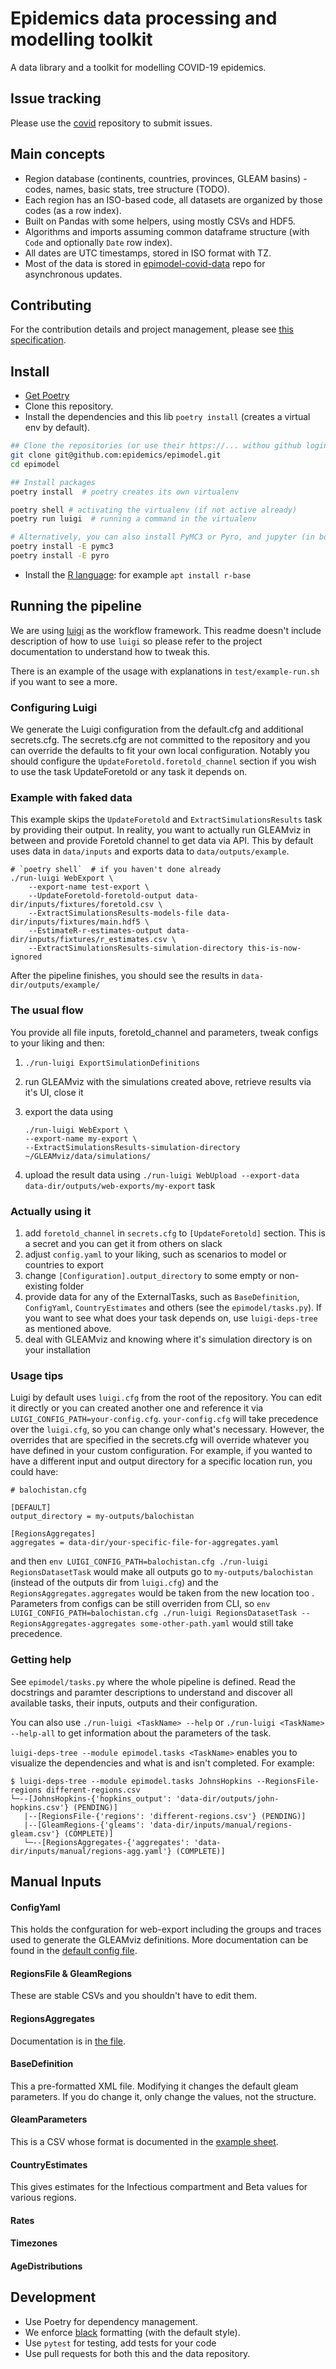 # Epidemics data processing and modelling toolkit

A data library and a toolkit for modelling COVID-19 epidemics.

## Issue tracking

Please use the [covid](https://github.com/epidemics/covid/issues/new/choose) repository to submit issues.

## Main concepts

- Region database (continents, countries, provinces, GLEAM basins) - codes, names, basic stats, tree structure (TODO).
- Each region has an ISO-based code, all datasets are organized by those codes (as a row index).
- Built on Pandas with some helpers, using mostly CSVs and HDF5.
- Algorithms and imports assuming common dataframe structure (with `Code` and optionally `Date` row index).
- All dates are UTC timestamps, stored in ISO format with TZ.
- Most of the data is stored in [epimodel-covid-data](https://github.com/epidemics/epimodel-covid-data) repo for asynchronous updates.

## Contributing

For the contribution details and project management, please see [this specification](https://www.notion.so/Development-project-management-476f3c53b0f24171a78146365072d82e).

## Install

- [Get Poetry](https://python-poetry.org/docs/#installation)
- Clone this repository.
- Install the dependencies and this lib `poetry install` (creates a virtual env by default).

```sh
## Clone the repositories (or use their https://... withou github login)
git clone git@github.com:epidemics/epimodel.git
cd epimodel

## Install packages
poetry install  # poetry creates its own virtualenv

poetry shell # activating the virtualenv (if not active already)
poetry run luigi  # running a command in the virtualenv

# Alternatively, you can also install PyMC3 or Pyro, and jupyter (in both cases):
poetry install -E pymc3
poetry install -E pyro
```

- Install the [R language](https://www.r-project.org/about.html): for example `apt install r-base`

## Running the pipeline

We are using [luigi](https://luigi.readthedocs.io/en/stable/index.html) as the workflow framework. This
readme doesn't include description of how to use `luigi` so please refer to the project documentation
to understand how to tweak this.

There is an example of the usage with explanations in `test/example-run.sh` if you want to see a more.

### Configuring Luigi
We generate the Luigi configuration from the default.cfg and additional secrets.cfg. The secrets.cfg 
are not committed to the repository and you can override the defaults to fit your own local configuration. 
Notably you should configure the `UpdateForetold.foretold_channel` section if you wish to use the task 
UpdateForetold or any task it depends on.

### Example with faked data

This example skips the `UpdateForetold` and `ExtractSimulationsResults` task by providing their output.
In reality, you want to actually run GLEAMviz in between and provide Foretold channel to get data via API.
This by default uses data in `data/inputs` and exports data to `data/outputs/example`.

```
# `poetry shell`  # if you haven't done already
./run-luigi WebExport \
    --export-name test-export \
    --UpdateForetold-foretold-output data-dir/inputs/fixtures/foretold.csv \
    --ExtractSimulationsResults-models-file data-dir/inputs/fixtures/main.hdf5 \
    --EstimateR-r-estimates-output data-dir/inputs/fixtures/r_estimates.csv \
    --ExtractSimulationsResults-simulation-directory this-is-now-ignored
```

After the pipeline finishes, you should see the results in `data-dir/outputs/example/`

### The usual flow

You provide all file inputs, foretold_channel and parameters, tweak configs to your liking and then:

1. `./run-luigi ExportSimulationDefinitions`
2. run GLEAMviz with the simulations created above, retrieve results via it's UI, close it
3. export the data using

   ```
   ./run-luigi WebExport \
   --export-name my-export \
   --ExtractSimulationsResults-simulation-directory ~/GLEAMviz/data/simulations/
   ```

4. upload the result data using `./run-luigi WebUpload --export-data data-dir/outputs/web-exports/my-export` task

### Actually using it

1. add `foretold_channel` in `secrets.cfg` to `[UpdateForetold]` section. This is a secret and you can get it from others on slack
2. adjust `config.yaml` to your liking, such as scenarios to model or countries to export
3. change `[Configuration].output_directory` to some empty or non-existing folder
4. provide data for any of the ExternalTasks, such as `BaseDefinition`, `ConfigYaml`, `CountryEstimates` and others (see the `epimodel/tasks.py`). If you want to see what does your task depends on, use `luigi-deps-tree` as mentioned above.
5. deal with GLEAMviz and knowing where it's simulation directory is on your installation

### Usage tips

Luigi by default uses `luigi.cfg` from the root of the repository. You can edit it directly or 
you can created another one and reference it via `LUIGI_CONFIG_PATH=your-config.cfg`. `your-config.cfg` 
will take precedence over the `luigi.cfg`, so you can change only what's necessary. However, the overrides 
that are specified in the secrets.cfg will override whatever you have defined in your custom configuration.
For example, if you wanted to have a different input and output directory for a specific location run, 
you could have:

```
# balochistan.cfg

[DEFAULT]
output_directory = my-outputs/balochistan

[RegionsAggregates]
aggregates = data-dir/your-specific-file-for-aggregates.yaml
```

and then `env LUIGI_CONFIG_PATH=balochistan.cfg ./run-luigi RegionsDatasetTask` would make all outputs 
go to `my-outputs/balochistan` (instead of the outputs dir from `luigi.cfg`) and the `RegionsAggregates.aggregates` 
would be taken from the new location too . Parameters from configs can be still overriden from CLI, so 
`env LUIGI_CONFIG_PATH=balochistan.cfg ./run-luigi RegionsDatasetTask --RegionsAggregates-aggregates some-other-path.yaml` 
would still take precedence.

### Getting help

See `epimodel/tasks.py` where the whole pipeline is defined. Read the docstrings and paramter descriptions
to understand and discover all available tasks, their inputs, outputs and their configuration.

You can also use `./run-luigi <TaskName> --help` or `./run-luigi <TaskName> --help-all` to get information about the parameters of the task.

`luigi-deps-tree --module epimodel.tasks <TaskName>` enables you to visualize the dependencies and what is and isn't completed. For example:

```
$ luigi-deps-tree --module epimodel.tasks JohnsHopkins --RegionsFile-regions different-regions.csv
└─--[JohnsHopkins-{'hopkins_output': 'data-dir/outputs/john-hopkins.csv'} (PENDING)]
   |--[RegionsFile-{'regions': 'different-regions.csv'} (PENDING)]
   |--[GleamRegions-{'gleams': 'data-dir/inputs/manual/regions-gleam.csv'} (COMPLETE)]
   └─--[RegionsAggregates-{'aggregates': 'data-dir/inputs/manual/regions-agg.yaml'} (COMPLETE)]
```

## Manual Inputs

#### ConfigYaml

This holds the confguration for web-export including the groups and traces used to generate the GLEAMviz definitions. More documentation can be found in the [default config file](data-dir/inputs/manual/config.yaml).

#### RegionsFile & GleamRegions

These are stable CSVs and you shouldn't have to edit them.

#### RegionsAggregates

Documentation is in [the file](data-dir/inputs/manual/regions-agg.yaml).

#### BaseDefinition

This a pre-formatted XML file. Modifying it changes the default gleam parameters. If you do change it, only change the values, not the structure.

#### GleamParameters

This is a CSV whose format is documented in the [example sheet](https://docs.google.com/spreadsheets/d/1IxPMadPxjnphWSKG_6PxmsrCLoXe3cHGp1Ok9kcddPk/edit#gid=1831691945).

#### CountryEstimates

This gives estimates for the Infectious compartment and Beta values for various regions.

#### Rates

#### Timezones

#### AgeDistributions

## Development

- Use Poetry for dependency management.
- We enforce [black](https://github.com/psf/black) formatting (with the default style).
- Use `pytest` for testing, add tests for your code
- Use pull requests for both this and the data repository.

